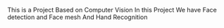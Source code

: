 This is a Project Based on Computer Vision In this Project We have Face detection and Face mesh And Hand Recognition
